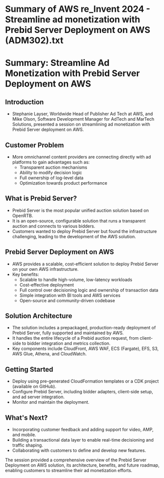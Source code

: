 # Summary of AWS re_Invent 2024 - Streamline ad monetization with Prebid Server Deployment on AWS (ADM302).txt

# Summary: Streamline Ad Monetization with Prebid Server Deployment on AWS

## Introduction

- Stephanie Layser, Worldwide Head of Publisher Ad Tech at AWS, and Mike Olson, Software Development Manager for AdTech and MarTech Solutions, presented a session on streamlining ad monetization with Prebid Server deployment on AWS.

## Customer Problem

- More omnichannel content providers are connecting directly with ad platforms to gain advantages such as:
  - Transparent auction mechanisms
  - Ability to modify decision logic
  - Full ownership of log-level data
  - Optimization towards product performance

## What is Prebid Server?

- Prebid Server is the most popular unified auction solution based on OpenRTB.
- It is an open-source, configurable solution that runs a transparent auction and connects to various bidders.
- Customers wanted to deploy Prebid Server but found the infrastructure challenging, leading to the development of the AWS solution.

## Prebid Server Deployment on AWS

- AWS provides a scalable, cost-efficient solution to deploy Prebid Server on your own AWS infrastructure.
- Key benefits:
  - Scalable to handle high-volume, low-latency workloads
  - Cost-effective deployment
  - Full control over decisioning logic and ownership of transaction data
  - Simple integration with BI tools and AWS services
  - Open-source and community-driven codebase

## Solution Architecture

- The solution includes a prepackaged, production-ready deployment of Prebid Server, fully supported and maintained by AWS.
- It handles the entire lifecycle of a Prebid auction request, from client-side to bidder integration and metrics collection.
- Key components include CloudFront, AWS WAF, ECS (Fargate), EFS, S3, AWS Glue, Athena, and CloudWatch.

## Getting Started

- Deploy using pre-generated CloudFormation templates or a CDK project (available on GitHub).
- Configure Prebid Server, including bidder adapters, client-side setup, and ad server integration.
- Monitor and maintain the deployment.

## What's Next?

- Incorporating customer feedback and adding support for video, AMP, and mobile.
- Building a transactional data layer to enable real-time decisioning and traffic shaping.
- Collaborating with customers to define and develop new features.

The session provided a comprehensive overview of the Prebid Server Deployment on AWS solution, its architecture, benefits, and future roadmap, enabling customers to streamline their ad monetization efforts.